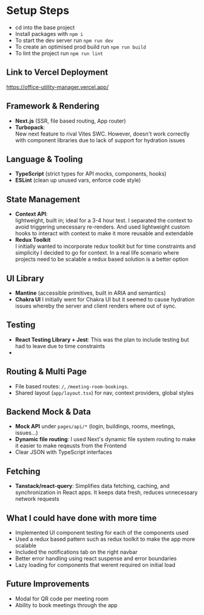 # Setup Steps

- cd into the base project
- Install packages with `npm i`
- To start the dev server run `npm run dev`
- To create an optimised prod build run `npm run build`
- To lint the project run `npm run lint`

## Link to Vercel Deployment

https://office-utility-manager.vercel.app/

## Framework & Rendering

- **Next.js** (SSR, file based routing, App router)
- **Turbopack**: <br>New next feature to rival Vites SWC. However, doesn't work correctly with component libraries due to lack of support for hydration issues

## Language & Tooling

- **TypeScript** (strict types for API mocks, components, hooks)
- **ESLint** (clean up unused vars, enforce code style)

## State Management

- **Context API**: <br> lightweight, built in; ideal for a 3-4 hour test. I separated the context to avoid triggering unecessary re-renders. And used lightweight custom hooks to interact with context to make it more reusable and extendable
- **Redux Toolkit** <br>I initially wanted to incorporate redux toolkit but for time constraints and simplicity I decided to go for context. In a real life scenario where projects need to be scalable a redux based solution is a better option

## UI Library

- **Mantine** (accessible primitives, built in ARIA and semantics)
- **Chakra UI** I initially went for Chakra UI but it seemed to cause hydration issues whereby the server and client renders where out of sync.

## Testing

- **React Testing Library + Jest**: This was the plan to include testing but had to leave due to time constraints
-

## Routing & Multi Page

- File based routes: `/`, `/meeting-room-bookings`.
- Shared layout (`app/layout.tsx`) for nav, context providers, global styles

## Backend Mock & Data

- **Mock API** under `pages/api/*` (login, buildings, rooms, meetings, issues…)
- **Dynamic file routing**: I used Next's dynamic file system routing to make it easier to make reqeusts from the Frontend
- Clear JSON with TypeScript interfaces

## Fetching

- **Tanstack/react-query**: Simplifies data fetching, caching, and synchronization in React apps. It keeps data fresh, reduces unnecessary network requests

## What I could have done with more time

- Implemented UI component testing for each of the components used
- Used a redux based pattern such as redux toolkit to make the app more scalable
- Included the notifications tab on the right navbar
- Better error handling using react suspense and error boundaries
- Lazy loading for components that werent required on initial load

## Future Improvements

- Modal for QR code per meeting room
- Ability to book meetings through the app
